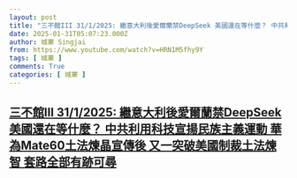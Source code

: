 ```yaml
---
layout: post
title: "三不館III 31/1/2025: 繼意大利後愛爾蘭禁DeepSeek 美國還在等什麼？ 中共利用科技宣揚民族主義運動  華為Mate60土法煉晶宣傳後 又一突破美國制裁土法煉智 套路全部有跡可尋"
date: 2025-01-31T05:07:23.000Z
author: 城寨 Singjai
from: https://www.youtube.com/watch?v=HRN1M5fhy9Y
tags: [ 城寨 ]
comments: True
categories: [ 城寨 ]
---
```

<!--1738300043000-->
[三不館III 31/1/2025: 繼意大利後愛爾蘭禁DeepSeek 美國還在等什麼？ 中共利用科技宣揚民族主義運動  華為Mate60土法煉晶宣傳後 又一突破美國制裁土法煉智 套路全部有跡可尋](https://www.youtube.com/watch?v=HRN1M5fhy9Y)
------

<div>

</div>
